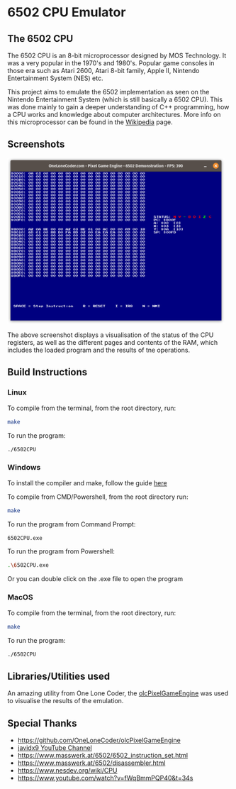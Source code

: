 # 6502 CPU Emulator

## The 6502 CPU

The 6502 CPU is an 8-bit microprocessor designed by MOS Technology. It was a very popular in the 1970's and 1980's. Popular game consoles in those era such as Atari 2600, Atari 8-bit family, Apple II, Nintendo Entertainment System (NES) etc.

This project aims to emulate the 6502 implementation as seen on the Nintendo Entertainment System (which is still basically a 6502 CPU). This was done mainly to gain a deeper understanding of C++ programming, how a CPU works and knowledge about computer architectures. More info on this microprocessor can be found in the [Wikipedia](https://en.wikipedia.org/wiki/MOS_Technology_6502) page.

## Screenshots

<img src="..screenshots/../screenshots/demo.png" width="490">

The above screenshot displays a visualisation of the status of the CPU registers, as well as the different pages and contents of the RAM, which includes the loaded program and the results of tne operations.

## Build Instructions

### Linux

To compile from the terminal, from the root directory, run:
```bash
make
```
To run the program:
```bash
./6502CPU
```

### Windows

To install the compiler and make, follow the guide [here](https://code.visualstudio.com/docs/cpp/config-mingw)

To compile from CMD/Powershell, from the root directory run:
```bash
make
```
To run the program from Command Prompt:
```bash
6502CPU.exe
```
To run the program from Powershell:
```bash
.\6502CPU.exe
```
Or you can double click on the .exe file to open the program

### MacOS

To compile from the terminal, from the root directory, run:
```bash
make
```
To run the program:
```bash
./6502CPU
```

## Libraries/Utilities used

An amazing utility from One Lone Coder, the [olcPixelGameEngine](https://github.com/OneLoneCoder/olcPixelGameEngine) was used to visualise the results of the emulation.

## Special Thanks

- https://github.com/OneLoneCoder/olcPixelGameEngine
- [javidx9 YouTube Channel](https://www.youtube.com/c/javidx9)
- https://www.masswerk.at/6502/6502_instruction_set.html
- https://www.masswerk.at/6502/disassembler.html
- https://www.nesdev.org/wiki/CPU
- https://www.youtube.com/watch?v=fWqBmmPQP40&t=34s